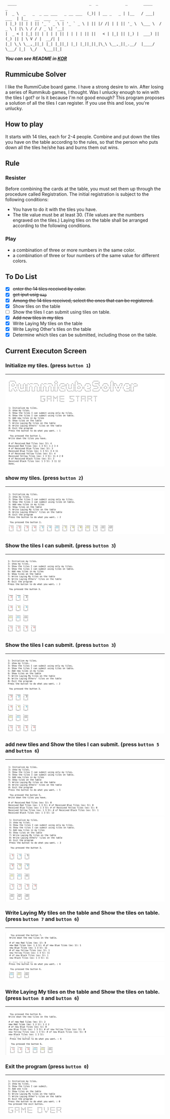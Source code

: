 ```
 ____                                _  _            _       ____          _                    
|  _ \  _   _  _ __ ___   _ __ ___  (_)| | __ _   _ | |__   / ___|   ___  | |__   __  ___  _ __ 
| |_) || | | || '_ ` _ \ | '_ ` _ \ | || |/ /| | | || '_ \  \___ \  / _ \ | |\ \ / / / _ \| '__|
|  _ < | |_| || | | | | || | | | | || ||   < | |_| || |_) |  ___) || (_) || | \ V / |  __/| |   
|_| \_\ \__,_||_| |_| |_||_| |_| |_||_||_|\_\ \__,_||_.__/  |____/  \___/ |_|  \_/   \___||_|   
```
***You can see README in **[KOR](https://github.com/happyOBO/rummicube_solver/blob/master/README_kor.md)*****
## Rummicube Solver

I like the RummiCube board game. I have a strong desire to win. After losing a series of Rummikub games, I thought. Was I unlucky enough to win with the tiles I got? or Is it because I'm not good enough? This program proposes a solution of all the tiles I can register. If you use this and lose, you're unlucky.

## How to play

It starts with 14 tiles, each for 2-4 people. Combine and put down the tiles you have on the table according to the rules, so that the person who puts down all the tiles he/she has and burns them out wins.

## Rule

### Resister

Before combining the cards at the table, you must set them up through the procedure called Registration. The initial registration is subject to the following conditions:
- You have to do it with the tiles you have.
- The tile value must be at least 30. (Tile values are the numbers engraved on the tiles.)
Laying tiles on the table shall be arranged according to the following conditions.
### Play

- a combination of three or more numbers in the same color.
- a combination of three or four numbers of the same value for different colors.

## To Do List

- [x] ~~enter the 14 tiles received by color.~~
- [x] ~~get iput usig ```map```~~
- [x] ~~Among the 14 tiles received, select the ones that can be registered.~~
- [x] Show tiles on the table
- [ ] Show the tiles I can submit using tiles on table.
- [x] ~~Add new tiles in my tiles~~
- [x] Write Laying My tiles on the table
- [x] Write Laying Other's tiles on the table
- [x] Determine which tiles can be submitted, including those on the table.

## Current Executon Screen

### Initialize my tiles. (press ``button 1``)
***
![Initialize](./images/initialize_tiles.png)

### show my tiles. (press ``button 2``)
***
![User Tile](./images/show_user_tiles.png)

### Show the tiles I can submit. (press ``button 3``)
***
![Submit Possible](./images/show_can_submit_tiles.png)

### Show the tiles I can submit. (press ``button 3``)
***
![Submit Possible](./images/show_can_submit_tiles.png)
### add new tiles and Show the tiles I can submit. (press ``button 5`` and ``button 6``)
***
![Submit Possible](./images/add_tiles.png)
![Submit Possible](./images/show_add_tiles.png)

### Write Laying My tiles on the table and Show the tiles on table. (press ``button 7`` and ``button 6``)
***
![Submit Possible](./images/submit_my_tiles.png)
![Submit Possible](./images/show_submit.png)

### Write Laying My tiles on the table and Show the tiles on table.(press ``button 8`` and ``button 6``)
***
![Submit Possible](./images/submit_other_tiles.png)
![Submit Possible](./images/show_other_submit.png)


### Exit the program (press ``button 0``)
***
![Game Over](./images/game_end.png)